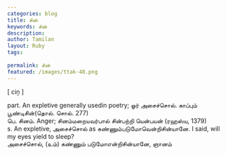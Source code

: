 ```yaml
---
categories: blog
title: சின்
keywords: சின்
description: 
author: Tamilan
layout: Ruby
tags: 
 
permalink: சின்
featured: /images/ttak-48.png
---
```

  
[ ciṉ ]  
  
part. An expletive generally usedin poetry; ஓர் அசைச்சொல். காப்பும் பூண்டிசின்(தொல். சொல். 277)  
பெ. சினம். Anger; சினம்மறையவர்பால் சின்பற்றி யென்பயன் (ரஹஸ்ய, 1379)  
s. An expletive, அசைச்சொல் as கண்ணும்படுமோவென்றிசின்யானே. I said, will my eyes yield to sleep?  
அசைச்சொல், (உம்) கண்ணும் படுமோஎன்றிசின்யானே, ஞானம்